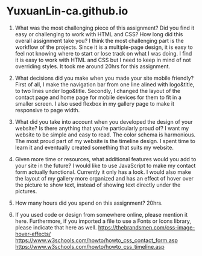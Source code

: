 # YuxuanLin-ca.github.io

1. What was the most challenging piece of this assignment? Did you find it easy or
   challenging to work with HTML and CSS? How long did this overall assignment take you?
   I think the most challenging part is the workflow of the projects. Since it is a multiple-page design, it is easy to feel not knowing where to start or lose track on what I was doing. I find it is easy to work with HTML and CSS but I need to keep in mind of not overriding styles. It took me around 20hrs for this assignment.

2. What decisions did you make when you made your site mobile friendly?
   First of all, I make the navigation bar from one line alined with logo&title, to two lines under logo&title. Secondly, I changed the layout of the contact page and home page for mobile devices for them to fit in a smaller screen. I also used flexbox in my gallery page to make it responsive to page width.

3. What did you take into account when you developed the design of your website?
   Is there anything that you’re particularly proud of?
   I want my website to be simple and easy to read. The color schema is harmonious. The most proud part of my website is the timeline design. I spent time to learn it and eventually created something that suits my website.

4. Given more time or resources, what additional features would you add to your
   site in the future?
   I would like to use JavaScript to make my contact form actually functional. Currently it only has a look. I would also make the layout of my gallery more organized and has an effect of hover over the picture to show text, instead of showing text directly under the pictures.
5. How many hours did you spend on this assignment?
   20hrs.

6. If you used code or design from somewhere online, please mention it here. Furthermore, if you imported a file to use a Fonts or Icons library, please indicate that here as well.
   https://thebrandsmen.com/css-image-hover-effects/
   https://www.w3schools.com/howto/howto_css_contact_form.asp
   https://www.w3schools.com/howto/howto_css_timeline.asp
